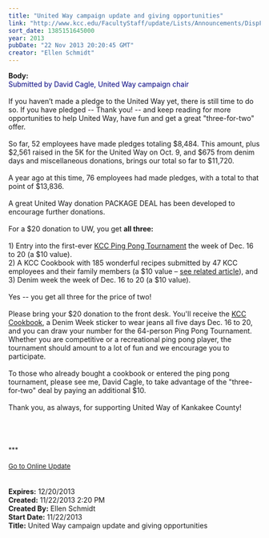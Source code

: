 ```yaml
---
title: "United Way campaign update and giving opportunities"
link: "http://www.kcc.edu/FacultyStaff/update/Lists/Announcements/DispForm.aspx?ID=1342"
sort_date: 1385151645000
year: 2013
pubDate: "22 Nov 2013 20:20:45 GMT"
creator: "Ellen Schmidt"
---
```


<div><b>Body:</b> <div class="ExternalClass673D2C956F104F788C54BFED0420D48A">
<div>
<div><font color="#000080">Submitted by David Cagle, United Way campaign chair</font></div>
<div><br />If you haven’t made a pledge to the United Way yet, there is still time to do so. If you have pledged -- Thank you! -- and keep reading for more opportunities to help United Way, have fun and get a great &quot;three-for-two&quot; offer.</div>
<div> </div>
<div></div>
<div>So far, 52 employees have made pledges totaling $8,484. This amount, plus $2,561 raised in the 5K for the United Way on Oct. 9, and $675 from denim days and miscellaneous donations, brings our total so far to <font style="background-color:#ffffff">$11,720. </font></div>
<div> </div>
<div></div>
<div>A year ago at this time, 76 employees had made pledges, with a total to that point of $13,836.</div>
<div> </div>
<div>A great United Way donation PACKAGE DEAL has been developed to encourage further donations.</div>
<div> </div>
<div></div>
<div>For a $20 donation to UW, you get <strong>all three:</strong></div>
<div><br />1) Entry into the first-ever <a href="/FacultyStaff/update/Lists/Announcements/DispForm2.aspx?List=7e45450e-520d-4ad3-81dd-a79ebcc75df4&amp;ID=1318&amp;Source=http%3a//authoring.kcc.edu/FacultyStaff/update/Pages/dailyupdate.aspx&amp;Web=6dd7d01a-f4b3-47f9-8d35-b60692caa2f7">KCC Ping Pong Tournament</a> the week of Dec. 16 to 20 (a $10 value).<br />2) A KCC Cookbook with 185 wonderful recipes submitted by 47 KCC employees and their family members (a $10 value – <a href="/FacultyStaff/update/Lists/Announcements/DispForm2.aspx?List=7e45450e-520d-4ad3-81dd-a79ebcc75df4&amp;ID=1343&amp;Source=/future/choosing/_layouts/sitemanager.aspx?FilterOnly%3D1&amp;SmtContext=SPList%3a7e45450e-520d-4ad3-81dd-a79ebcc75df4?SPWeb%3a6dd7d01a-f4b3-47f9-8d35-b60692caa2f7%3a&amp;SmtContextExpanded=True&amp;Filter=1&amp;pgsz=100&amp;vrmode=False&amp;lvn=KCC%20Announcements&amp;Web=6dd7d01a-f4b3-47f9-8d35-b60692caa2f7">see related article</a>), and</div>
<div>3) Denim week the week of Dec. 16 to 20 (a $10 value).</div>
<div> </div>
<div></div>
<div>Yes -- you get all three for the price of two! </div>
<div> </div>
<div></div>
<div>Please bring your $20 donation to the front desk. You'll receive the <a href="/FacultyStaff/update/Lists/Announcements/DispForm2.aspx?List=7e45450e-520d-4ad3-81dd-a79ebcc75df4&amp;ID=1343&amp;Source=/future/choosing/_layouts/sitemanager.aspx?FilterOnly%3D1&amp;SmtContext=SPList%3a7e45450e-520d-4ad3-81dd-a79ebcc75df4?SPWeb%3a6dd7d01a-f4b3-47f9-8d35-b60692caa2f7%3a&amp;SmtContextExpanded=True&amp;Filter=1&amp;pgsz=100&amp;vrmode=False&amp;lvn=KCC%20Announcements&amp;Web=6dd7d01a-f4b3-47f9-8d35-b60692caa2f7">KCC Cookbook</a>, a Denim Week sticker to wear jeans all five days Dec. 16 to 20, and you can draw your number for the 64-person Ping Pong Tournament. Whether you are competitive or a recreational ping pong player, the tournament should amount to a lot of fun and we encourage you to participate.</div>
<div> </div>
<div></div>
<div>To those who already bought a cookbook or entered the ping pong tournament, please see me, David Cagle, to take advantage of the &quot;three-for-two&quot; deal by paying an additional $10. <br /></div>
<div> </div>
<div>Thank you, as always, for supporting United Way of Kankakee County!</div>
<div> </div>
<div> </div>
<div></div>
<div></div>
<div>
<div> </div>
<div><br />
<div></div>
<div>
<div>
<div></div>
<div><font size="2">***</font></div>
<div><font size="2"></font> </div>
<div><font size="2"></font></div>
<div><font size="2"></font></div>
<div><font size="2"></font></div>
<div><font size="2"></font></div>
<div><font size="2"></font></div>
<div><font size="2"></font></div>
<div><font size="2"></font></div>
<div><font size="2"></font></div>
<div><font size="2"></font></div>
<div><font size="2"></font></div>
<div><font size="2"></font></div>
<div><font size="2"></font></div>
<div><font size="2"></font></div>
<div><font size="2"><a href="/FacultyStaff/update/Pages/dailyupdate.aspx">Go to Online Update</a></font></div>
<div><font size="2"></font> </div>
<div><font size="2"></font> </div>
<div></div>
<div><font size="2"></font></div></div></div></div></div>
<div></div></div></div></div>
<div><b>Expires:</b> 12/20/2013</div>
<div><b>Created:</b> 11/22/2013 2:20 PM</div>
<div><b>Created By:</b> Ellen Schmidt</div>
<div><b>Start Date:</b> 11/22/2013</div>
<div><b>Title:</b> United Way campaign update and giving opportunities</div>
